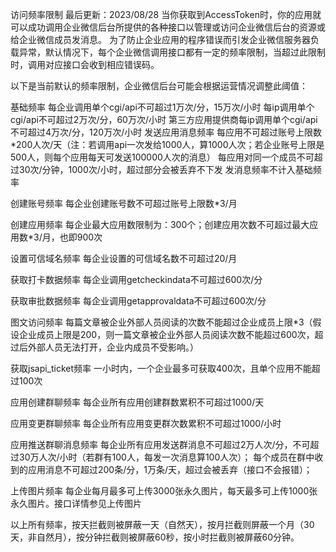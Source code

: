 访问频率限制
最后更新：2023/08/28
当你获取到AccessToken时，你的应用就可以成功调用企业微信后台所提供的各种接口以管理或访问企业微信后台的资源或给企业微信成员发消息。
为了防止企业应用的程序错误而引发企业微信服务器负载异常，默认情况下，每个企业微信调用接口都有一定的频率限制，当超过此限制时，调用对应接口会收到相应错误码。

以下是当前默认的频率限制，企业微信后台可能会根据运营情况调整此阈值：

基础频率
每企业调用单个cgi/api不可超过1万次/分，15万次/小时
每ip调用单个cgi/api不可超过2万次/分，60万次/小时
第三方应用提供商每ip调用单个cgi/api不可超过4万次/分，120万次/小时
发送应用消息频率
每应用不可超过账号上限数*200人次/天（注：若调用api一次发给1000人，算1000人次；若企业账号上限是500人，则每个应用每天可发送100000人次的消息）
每应用对同一个成员不可超过30次/分钟，1000次/小时，超过部分会被丢弃不下发
发消息频率不计入基础频率

创建账号频率
每企业创建账号数不可超过账号上限数*3/月

创建应用频率
每企业最大应用数限制为：300个；创建应用次数不可超过最大应用数*3/月，也即900次

设置可信域名频率
每企业设置的可信域名数不可超过20/月

获取打卡数据频率
每企业调用getcheckindata不可超过600次/分

获取审批数据频率
每企业调用getapprovaldata不可超过600次/分

图文访问频率
每篇文章被企业外部人员阅读的次数不能超过企业成员上限*3（假设企业成员上限是200，则一篇文章被企业外部人员阅读次数不能超过600次，超过后外部人员无法打开，企业内成员不受影响。）

获取jsapi_ticket频率
一小时内，一个企业最多可获取400次，且单个应用不能超过100次

应用创建群聊频率
每企业所有应用创建群数累积不可超过1000/天

应用变更群聊频率
每企业所有应用变更群次数累积不可超过1000/小时

应用推送群聊消息频率
每企业所有应用发送群消息不可超过2万人次/分，不可超过30万人次/小时（若群有100人，每发一次消息算100人次）；
每个成员在群中收到的应用消息不可超过200条/分，1万条/天，超过会被丢弃（接口不会报错）；

上传图片频率
每企业每月最多可上传3000张永久图片，每天最多可上传1000张永久图片。接口详情参见上传图片

以上所有频率，按天拦截则被屏蔽一天（自然天），按月拦截则屏蔽一个月（30天，非自然月），按分钟拦截则被屏蔽60秒，按小时拦截则被屏蔽60分钟。